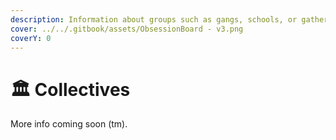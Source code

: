 ```yaml
---
description: Information about groups such as gangs, schools, or gatherings.
cover: ../../.gitbook/assets/ObsessionBoard - v3.png
coverY: 0
---
```


# 🏛 Collectives

More info coming soon (tm).&#x20;
